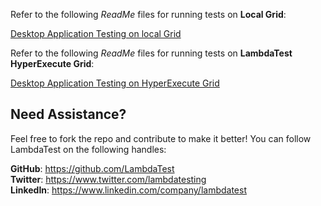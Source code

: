 Refer to the following *ReadMe* files for running tests on <b>Local Grid</b>:

[Desktop Application Testing on local Grid](https://github.com/hjsblogger/winappdriver-desktop-app-automation/blob/main/LocalGrid/README.md)

Refer to the following *ReadMe* files for running tests on <b>LambdaTest HyperExecute Grid</b>:

[Desktop Application Testing on HyperExecute Grid](https://github.com/hjsblogger/winappdriver-desktop-app-automation/blob/main/RemoteGrid/README.md)

## Need Assistance?
Feel free to fork the repo and contribute to make it better! You can follow LambdaTest on the following handles:

<b>GitHub</b>: https://github.com/LambdaTest
<br/>
<b>Twitter</b>: https://www.twitter.com/lambdatesting
<br/>
<b>LinkedIn</b>: https://www.linkedin.com/company/lambdatest
